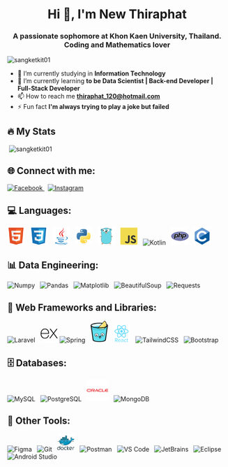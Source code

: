 <h1 align="center">Hi 👋, I'm New Thiraphat</h1>
<h3 align="center">A passionate sophomore at Khon Kaen University, Thailand. Coding and Mathematics lover</h3>

<p align="left"> 
  <img src="https://komarev.com/ghpvc/?username=sangketkit01&label=Profile%20views&color=0e75b6&style=flat" alt="sangketkit01" />
</p>

- 🔭 I’m currently studying in **Information Technology**
- 🌱 I’m currently learning **to be Data Scientist | Back-end Developer | Full-Stack Developer**
- 📫 How to reach me **thiraphat_120@hotmail.com**
- ⚡ Fun fact **I'm always trying to play a joke but failed**

## 🔥 My Stats
<p>&nbsp;<img align="center" src="https://github-readme-stats.vercel.app/api?username=sangketkit01&show_icons=true&locale=en" alt="sangketkit01" /></p>

## 🌐 Connect with me:
<p align="left">
  <a href="https://web.facebook.com/" target="blank">
    <img src="https://raw.githubusercontent.com/rahuldkjain/github-profile-readme-generator/master/src/images/icons/Social/facebook.svg" alt="Facebook" width="40" height="40"/>
  </a> &nbsp;
  <a href="https://www.instagram.com/thirough5/" target="blank">
    <img src="https://raw.githubusercontent.com/rahuldkjain/github-profile-readme-generator/master/src/images/icons/Social/instagram.svg" alt="Instagram" width="40" height="40"/>
  </a>
</p>


## 💻 Languages:
<p align="left">
  <img src="https://raw.githubusercontent.com/devicons/devicon/master/icons/html5/html5-original.svg" alt="HTML5" width="40" height="40"/> &nbsp;
  <img src="https://raw.githubusercontent.com/devicons/devicon/master/icons/css3/css3-original.svg" alt="CSS3" width="40" height="40"/> &nbsp;
  <img src="https://raw.githubusercontent.com/devicons/devicon/master/icons/java/java-original.svg" alt="Java" width="40" height="40"/> &nbsp;
  <img src="https://raw.githubusercontent.com/devicons/devicon/master/icons/python/python-original.svg" alt="Python" width="40" height="40"/> &nbsp;
  <img src="https://raw.githubusercontent.com/devicons/devicon/master/icons/go/go-original.svg" alt="Go" width="40" height="40"/> &nbsp;
  <img src="https://raw.githubusercontent.com/devicons/devicon/master/icons/javascript/javascript-original.svg" alt="JavaScript" width="40" height="40"/> &nbsp;
  <img src="https://www.vectorlogo.zone/logos/kotlinlang/kotlinlang-icon.svg" alt="Kotlin" width="40" height="40"/> &nbsp;
  <img src="https://raw.githubusercontent.com/devicons/devicon/master/icons/php/php-original.svg" alt="PHP" width="40" height="40"/> &nbsp;
  <img src="https://raw.githubusercontent.com/devicons/devicon/master/icons/c/c-original.svg" alt="C" width="40" height="40"/>
</p>


## 📊 Data Engineering:
<p align="left">
  <img src="https://upload.wikimedia.org/wikipedia/commons/1/1a/NumPy_logo.svg" alt="Numpy" width="60"/> &nbsp;
  <img src="https://img.icons8.com/color/512/pandas.png" alt="Pandas" width="40"/> &nbsp;
  <img src="https://www.jumpingrivers.com/blog/customising-matplotlib/matplot_title_logo.png" alt="Matplotlib" width="60"/> &nbsp;
  <img src="https://datascientest.com/en/files/2024/01/beautiful-soup.png" alt="BeautifulSoup" width="60"/> &nbsp;
  <img src="https://upload.wikimedia.org/wikipedia/commons/a/aa/Requests_Python_Logo.png" alt="Requests" width="40"/>
</p>

## 🚀 Web Frameworks and Libraries:
<p align="left">
  <img src="https://upload.wikimedia.org/wikipedia/commons/thumb/9/9a/Laravel.svg/1969px-Laravel.svg.png" alt="Laravel" width="40" height="40"/> &nbsp;
  <img src="https://raw.githubusercontent.com/devicons/devicon/master/icons/express/express-original.svg" alt="express" width="40" height="40"/>
  <img src="https://www.vectorlogo.zone/logos/springio/springio-icon.svg" alt="Spring" width="40" height="40"/> &nbsp;
  <img src="https://raw.githubusercontent.com/gin-gonic/logo/master/color.png" alt="Gin" width="40" height="50"/> &nbsp;
  <img src="https://raw.githubusercontent.com/devicons/devicon/master/icons/react/react-original-wordmark.svg" alt="React" width="40" height="40"/> &nbsp;
  <img src="https://www.vectorlogo.zone/logos/tailwindcss/tailwindcss-icon.svg" alt="TailwindCSS" width="40" height="40"/> &nbsp;
  <img src="https://upload.wikimedia.org/wikipedia/commons/b/b2/Bootstrap_logo.svg" alt="Bootstrap" width="50"/>
</p>


## 🗄️ Databases:
<p align="left">
  <img src="https://cdn-icons-png.flaticon.com/512/5968/5968313.png" alt="MySQL" width="40" height="40"/> &nbsp;
  <img src="https://upload.wikimedia.org/wikipedia/commons/thumb/2/29/Postgresql_elephant.svg/800px-Postgresql_elephant.svg.png" alt="PostgreSQL" width="40" height="40"/> &nbsp;
  <img src="https://raw.githubusercontent.com/devicons/devicon/master/icons/oracle/oracle-original.svg" alt="Oracle" width="50"/> &nbsp;
  <img src="https://www.svgrepo.com/show/331488/mongodb.svg" alt="MongoDB" width="40" height="40"/>
</p>


## 🔧 Other Tools:
<p align="left">
  <img src="https://www.vectorlogo.zone/logos/figma/figma-icon.svg" alt="Figma" width="40" height="40"/> &nbsp;
  <img src="https://www.vectorlogo.zone/logos/git-scm/git-scm-icon.svg" alt="Git" width="40" height="40"/> &nbsp;
  <img src="https://raw.githubusercontent.com/devicons/devicon/master/icons/docker/docker-original-wordmark.svg" alt="Docker" width="40" height="40"/> &nbsp;
  <img src="https://www.vectorlogo.zone/logos/getpostman/getpostman-icon.svg" alt="Postman" width="40" height="40"/> &nbsp;
  <img src="https://upload.wikimedia.org/wikipedia/commons/thumb/9/9a/Visual_Studio_Code_1.35_icon.svg/2048px-Visual_Studio_Code_1.35_icon.svg.png" alt="VS Code" width="40" height="40"/> &nbsp;
  <img src="https://static-00.iconduck.com/assets.00/jetbrains-icon-2048x2048-f1almn4u.png" alt="JetBrains" width="40" height="40"/> &nbsp;
  <img src="https://cdn.creazilla.com/icons/3253718/eclipse-icon-icon-md.png" alt="Eclipse" width="40" height="40"/> &nbsp;
  <img src="https://ss1.hevs.io/sw/img/android-studio-icon.png" alt="Android Studio" width="40"/>
</p>


